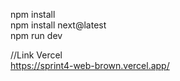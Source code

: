 npm install <br>
npm install next@latest<br>
npm run dev<br>

//Link Vercel<br>
https://sprint4-web-brown.vercel.app/
